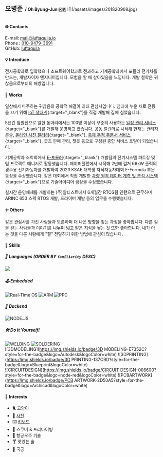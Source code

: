 <h2 style="display: inline-block">오병준</h2>
<h4 style="display: inline-block">&nbsp;/ Oh Byung-Jun 🇰🇷</h4>
![](/assets/images/201820908.jpg)

#### 🌐 Contacts
<i class='fas fa-envelope'></i> E-mail: <a href="mailto:mail@luftaquila.io">mail@luftaquila.io</a>  
<i class='fas fa-phone-alt'></i> Phone : <a href="tel:01094793691">010-9479-3691</a>  
<i class='fab fa-github'></i> GitHub: <a href="https://github.com/luftaquila">luftaquila</a>

#### 💡 Introduce
전자공학과로 입학했으나 소프트웨어학과로 전과하고 기계공학과에서 포뮬러 전기차를 만드는, 개발자이자 엔지니어입니다. 모험을 할 때 살아있음을 느낍니다. 개발 철학은 귀찮음으로부터의 해방입니다.

#### 🧭 Works
일상에서 마주하는 귀찮음의 공학적 해결이 최대 관심사입니다. 침대에 누운 채로 전등을 끄기 위해 [IoT 생태계](https://luftaquila.io/works/iot/){:target="_blank"}를 직접 개발해 집에 심었습니다.

5년간 임원진으로 일한 동아리에서는 100명 이상이 꾸준히 사용하는 [일정 관리 서비스](https://luftaquila.io/works/ajoumeow/){:target="_blank"}를 개발해 운영하고 있습니다. 공동 캘린더로 시작해 현재는 관리자 콘솔, [온라인 사진 갤러리](https://ajoumeow.luftaquila.io/gallery/){:target="_blank"}, [축제 주점 주문서 서비스](https://luftaquila.io/works/ajoupub/){:target="_blank"}, 굿즈 판매 관리, 챗봇 등으로 구성된 종합 서비스 포탈이 되었습니다.

기계공학과 소학회에서 [E-포뮬러](https://luftaquila.io/blog/e-formula/introduction/){:target="_blank"} 개발팀의 전기시스템 파트장 및 팀 프로젝트 매니저로 활동했습니다. 페이퍼플랜에서 시작해 2년에 걸쳐 68kW 출력의 경주용 전기자동차를 개발하여 2023 KSAE 대학생 자작자동차대회 E-Formula 부문 동상을 수상했습니다. 같은 대회에서 직접 개발한 [차량 원격 데이터 계측 및 분석 시스템](){:target="_blank"}으로 기술아이디어 금상을 수상했습니다.

실시간 운영체제를 개발하는 (주)알티스트에서 6개월간 RTOS팀 인턴으로 근무하며 ARINC 653 스펙 RTOS 개발, 드라이버 개발 등의 업무를 수행했습니다.

#### ✨ Others
같은 관심사를 가진 사람들과 토론하며 더 나은 방향을 찾는 과정을 좋아합니다. 다른 길을 걷는 사람들과 이야기를 나누며 넓고 얕은 지식을 쌓는 것 또한 좋아합니다. 내가 아는 것을 다른 사람에게 "잘" 전달하기 위한 방법에 관심이 많습니다.

#### 🚀 Skills
##### 📖 Languages (ORDER BY `familiarity` DESC)
<!-- ![C](https://img.shields.io/badge/C-00599C?style=for-the-badge&logo=c&logoColor=white) -->
<!-- ![JAVASCRIPT](https://img.shields.io/badge/JavaScript-323330?style=for-the-badge&logo=javascript&logoColor=F7DF1E) -->
<!-- ![PYTHON](https://img.shields.io/badge/Python-3776AB?style=for-the-badge&logo=python&logoColor=white) -->
<img src="https://github-readme-stats.vercel.app/api/wakatime?username=luftaquila&layout=compact&theme=vue&hide_title=true&custom_title=Languages%20by%20working%20time&langs_count=10&hide=html,vim%20script,css,autohotkey,bash,json,text,other,cmake,restructuredtext,git%20config,gosu,batchfile,ini,ld,yaml,objective-c,makefile,sh,xml,gitignore,csv,conf,scss,zsh,messages,tmux,cson,less,systemd,diff,fstab,php,ca65%assembler,gitrebase,gitconfig,markdown,c%2b%2b">

##### 🕹️ Embedded
![Real-Time OS](https://img.shields.io/badge/Real%20Time%20OS-556472?style=for-the-badge&logo=figshare&logoColor=white)
![ARM](https://img.shields.io/badge/arm-0091BD?style=for-the-badge&logo=arm&logoColor=white)
![PPC](https://img.shields.io/badge/ppc-FF7328?style=for-the-badge&logo=power-automate&logoColor=white)

##### 📡 Backend
![NODE.JS](https://img.shields.io/badge/Node.js-339933?style=for-the-badge&logo=nodedotjs&logoColor=white)

##### 🛠️ Do It Yourself!
![WELDING](https://img.shields.io/badge/WELDING-324FFF?style=for-the-badge&logo=Lit&logoColor=white)
![SOLDERING](https://img.shields.io/badge/SOLDERING-556472?style=for-the-badge&logo=Openlayers&logoColor=white)<br>
![3DMODELING](https://img.shields.io/badge/3D MODELING-E7352C?style=for-the-badge&logo=Autodesk&logoColor=white)
![3DPRINTING](https://img.shields.io/badge/3D PRINTING-137CBD?style=for-the-badge&logo=Blueprint&logoColor=white)<br>
![CIRCUITDESIGN](https://img.shields.io/badge/CIRCUIT DESIGN-006600?style=for-the-badge&logo=node-red&logoColor=white)
![PCBARTWORK](https://img.shields.io/badge/PCB ARTWORK-2D50A5?style=for-the-badge&logo=Archicad&logoColor=white)


#### 🌠 Interests
- 🐈 고양이
- 📸 [사진](https://luftaquila.io/photos/)
- ⌨️  [키보드](https://luftaquila.io/keyboard/)
- 🤿 스쿠버 & 프리다이빙
- 🚀 항공우주 기술
- 🍸 맛있는 술
- 🏹 국궁

<!--
{% for item in site.data.interests %}
<p
  class="inline-block rounded-full text-white {{item.color}} duration-300 text-sm font-bold mr-1 md:mr-2 mb-2 px-2 py-1 opacity-90 hover:opacity-100"
  data-sal="slide-up"
  data-sal-duration="{{site.data.settings.data-sal-duration}}"
  style='margin-right: 0.5rem'
>
  &nbsp;{{item.interest}}&nbsp;
</p>
{% endfor %}
-->

<style>
  #-contacts {
    padding-top: .75rem!important;
  }
  .page h4 {
    padding-top: 2rem!important;
  }
  .page h5 {
    padding-top: 0px;
    margin-bottom: 0px;
  }
</style>
